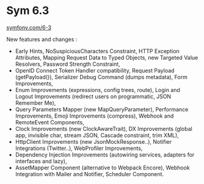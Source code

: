 # Sym 6.3
[symfony.com/6-3](https://symfony.com/blog/symfony-6-3-curated-new-features)

New features and changes :
- Early Hints, NoSuspiciousCharacters Constraint, HTTP Exception Attributes, Mapping Request Data to Typed Objects, new Targeted Value Resolvers, Password Strength Constraint,
- OpenID Connect Token Handler compatibility, Request Payload (getPayload()), Serializer Debug Command (dumps metadata), Form Improvements,
- Enum Improvements (expressions, config trees, route), Login and Logout Improvements (redirect users on programmatic, JSON Remember Me),
- Query Parameters Mapper (new MapQueryParameter), Performance Improvements, Emoji Improvements (compress), Webhook and RemoteEvent Components,
- Clock Improvements (new ClockAwareTrait), DX Improvements (global app, invisible char, stream JSON, Cascade constraint, trim XML),
- HttpClient Improvements (new JsonMockResponse..), Notifier Integrations (Twitter..), WebProfiler Improvements,
- Dependency Injection Improvements (autowiring services, adapters for interfaces and lazy),
- AssetMapper Component (alternative to Webpack Encore), Webhook Integration with Mailer and Notifier, Scheduler Component.
